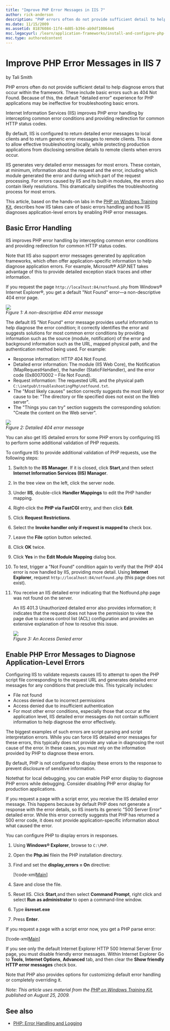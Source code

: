 ```yaml
---
title: "Improve PHP Error Messages in IIS 7"
author: rick-anderson
description: "PHP errors often do not provide sufficient detail to help diagnose errors that occur within the framework. These include basic errors such as 404 Not Found...."
ms.date: 11/15/2009
ms.assetid: 81876084-11f4-4d05-b394-ab9df10064e6
msc.legacyurl: /learn/application-frameworks/install-and-configure-php-on-iis/improve-php-error-messages-in-iis-7-and-above
msc.type: authoredcontent
---
```

# Improve PHP Error Messages in IIS 7

by Tali Smith

PHP errors often do not provide sufficient detail to help diagnose errors that occur within the framework. These include basic errors such as 404 Not Found. Because of this, the default "detailed error" experience for PHP applications may be ineffective for troubleshooting basic errors.

Internet Information Services (IIS) improves PHP error handling by intercepting common error conditions and providing redirection for common HTTP status codes.

By default, IIS is configured to return detailed error messages to local clients and to return generic error messages to remote clients. This is done to allow effective troubleshooting locally, while protecting production applications from disclosing sensitive details to remote clients when errors occur.

IIS generates very detailed error messages for most errors. These contain, at minimum, information about the request and the error, including which module generated the error and during which part of the request processing. For errors caused by IIS and its built-in modules, the errors also contain likely resolutions. This dramatically simplifies the troubleshooting process for most errors.

This article, based on the hands-on labs in the [PHP on Windows Training Kit](https://www.microsoft.com/downloads/details.aspx?FamilyID=c8498c9b-a85a-4afa-90c0-593d0e4850cb&amp;DisplayLang=en), describes how IIS takes care of basic errors handling and how IIS diagnoses application-level errors by enabling PHP error messages.

## Basic Error Handling

IIS improves PHP error handling by intercepting common error conditions and providing redirection for common HTTP status codes.

Note that IIS also support error messages generated by application frameworks, which often offer application-specific information to help diagnose application errors. For example, Microsoft® ASP.NET takes advantage of this to provide detailed exception stack traces and other information.

If you request the page `http://localhost:84/notfound.php` from Windows® Internet Explorer®, you get a default "Not Found" error—a non-descriptive 404 error page.

![](improve-php-error-messages-in-iis-7-and-above/_static/image1.jpg)  
*Figure 1: A non-descriptive 404 error message*

The default IIS "Not Found" error message provides useful information to help diagnose the error condition; it correctly identifies the error and suggests solutions for most common error conditions by providing information such as the source (module, notification) of the error and background information such as the URL, mapped physical path, and the authentication method being used. For example:

- Response information: HTTP 404 Not Found.
- Detailed error information: The module (IIS Web Core), the Notification (MapRequestHandler), the handler (StaticFileHandler), and the error code (0x80070002 – File Not Found).
- Request information: The requested URL and the physical path `C:\inetpub\troubleshootingPhp\notfound.txt`.
- The "Most likely causes" section correctly suggests the most likely error cause to be: "The directory or file specified does not exist on the Web server".
- The "Things you can try" section suggests the corresponding solution: "Create the content on the Web server".

![](improve-php-error-messages-in-iis-7-and-above/_static/image3.jpg)  
*Figure 2: Detailed 404 error message*

You can also get IIS detailed errors for some PHP errors by configuring IIS to perform some additional validation of PHP requests.

To configure IIS to provide additional validation of PHP requests, use the following steps:

1. Switch to the **IIS Manager**. If it is closed, click **Start**,and then select **Internet Information Services (IIS) Manager**.
2. In the tree view on the left, click the server node.
3. Under **IIS**, double-click **Handler Mappings** to edit the PHP handler mapping.
4. Right-click the **PHP via FastCGI** entry, and then click **Edit**.
5. Click **Request Restrictions**.
6. Select the **Invoke handler only if request is mapped to** check box.
7. Leave the **File** option button selected.
8. Click **OK** twice.
9. Click **Yes** in the **Edit Module Mapping** dialog box.
10. To test, trigger a "Not Found" condition again to verify that the PHP 404 error is now handled by IIS, providing more detail. Using **Internet Explorer**, request `http://localhost:84/notfound.php` (this page does not exist).
11. You receive an IIS detailed error indicating that the Notfound.php page was not found on the server.  

    An IIS 401.3 Unauthorized detailed error also provides information; it indicates that the request does not have the permission to view the page due to access control list (ACL) configuration and provides an extensive explanation of how to resolve this issue.

    ![](improve-php-error-messages-in-iis-7-and-above/_static/image5.jpg)  
    *Figure 3: An Access Denied error*

## Enable PHP Error Messages to Diagnose Application-Level Errors

Configuring IIS to validate requests causes IIS to attempt to open the PHP script file corresponding to the request URL and generates detailed error messages for any conditions that preclude this. This typically includes:

- File not found
- Access denied due to incorrect permissions
- Access denied due to insufficient authentication
- For most other error conditions, especially those that occur at the application level, IIS detailed error messages do not contain sufficient information to help diagnose the error effectively.

The biggest examples of such errors are script parsing and script interpretation errors. While you can force IIS detailed error messages for these errors, this typically does not provide any value in diagnosing the root cause of the error. In these cases, you must rely on the information provided by PHP to diagnose these errors.

By default, PHP is not configured to display these errors to the response to prevent disclosure of sensitive information.

Notethat for local debugging, you can enable PHP error display to diagnose PHP errors while debugging. Consider disabling PHP error display for production applications.

If you request a page with a script error, you receive the IIS detailed error message. This happens because by default PHP does not generate a response with the error details, so IIS inserts its generic "500 Server Error" detailed error. While this error correctly suggests that PHP has returned a 500 error code, it does not provide application-specific information about what caused the error.

You can configure PHP to display errors in responses.

1. Using **Windows® Explorer**, browse to `C:\PHP`.
2. Open the **Php.ini** filein the PHP installation directory.
3. Find and set the **display\_errors = On** directive:  

    [!code-xml[Main](improve-php-error-messages-in-iis-7-and-above/samples/sample1.xml)]
4. Save and close the file.
5. Reset IIS. Click **Start**,and then select **Command Prompt**, right click and select **Run** **as administrator** to open a command-line window.
6. Type **iisreset.exe**
7. Press **Enter**.

If you request a page with a script error now, you get a PHP parse error:

[!code-xml[Main](improve-php-error-messages-in-iis-7-and-above/samples/sample2.xml)]

If you see only the default Internet Explorer HTTP 500 Internal Server Error page, you must disable friendly error messages. Within Internet Explorer Go to **Tools**, **Internet Options**, **Advanced** tab, and then clear the **Show friendly HTTP error messages** check box.

Note that PHP also provides options for customizing default error handling or completely overriding it.

*Note: This article uses material from the [PHP on Windows Training Kit](https://www.microsoft.com/downloads/details.aspx?FamilyID=c8498c9b-a85a-4afa-90c0-593d0e4850cb&amp;DisplayLang=en), published on August 25, 2009.*

## See also

- [PHP: Error Handling and Logging](http://www.php.net/errorfunc)